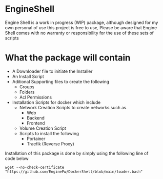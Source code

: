 # EngineShell

Engine Shell is a work in progress (WIP) package, 
although designed for my own personal of use this project is free to use,
Please be aware that Engine Shell comes with no warranty or responsibility for the use of these sets of scripts


# What the package will contain

* A Downloader file to initiate the Installer
* An Install Script
* Aditional Supporting files to create the following
  * Groups
  * Folders
  * Acl Permissions
* Installation Scripts for docker which include
  * Network Creation Scripts to create networks such as 
    * Web
    * Backend
    * Frontend
  * Volume Creation Script
  * Scripts to install the following
    * Portainer
    * Traefik (Reverse Proxy)

Installation of this package is done by simply using the following line of code below
```
wget --no-check-certificate "https://github.com/EngineFw/DockerShell/blob/main/loader.bash"
```